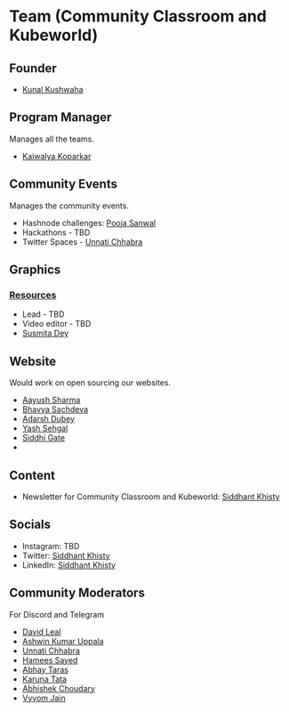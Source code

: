 # Team (Community Classroom and Kubeworld)

## Founder
- [Kunal Kushwaha](https://github.com/kunal-kushwaha)

## Program Manager
Manages all the teams.
- [Kaiwalya Koparkar](https://github.com/kaiwalyakoparkar)

## Community Events
Manages the community events.
- Hashnode challenges: [Pooja Sanwal](https://twitter.com/poojaasanwal)
- Hackathons - TBD
- Twitter Spaces - [Unnati Chhabra](https://twitter.com/Unnati_twts)

## Graphics 
### [Resources](https://www.figma.com/file/EIB3K2YYmgIyF4jMMcqJV3/Community-Classroom?node-id=0%3A1)
- Lead - TBD
- Video editor - TBD
- [Susmita Dey](https://twitter.com/its_SusmitaDey)

## Website
Would work on open sourcing our websites.
- [Aayush Sharma](https://github.com/SuperAayush)
- [Bhavya Sachdeva](https://github.com/bhavyastar)
- [Adarsh Dubey](https://github.com/inclinedadarsh)
- [Yash Sehgal](https://github.com/yashsehgal)
- [Siddhi Gate](https://github.com/siddhigate)
- 

## Content
- Newsletter for Community Classroom and Kubeworld: [Siddhant Khisty](https://github.com/SiddhantKhisty)

## Socials
- Instagram: TBD
- Twitter: [Siddhant Khisty](https://github.com/SiddhantKhisty)
- LinkedIn: [Siddhant Khisty](https://github.com/SiddhantKhisty)

## Community Moderators
For Discord and Telegram
- [David Leal](https://github.com/Panquesito7)
- [Ashwin Kumar Uppala](https://github.com/ashwinexe)
- [Unnati Chhabra](https://twitter.com/Unnati_twts)
- [Hamees Sayed](https://github.com/hamees-sayed)
- [Abhay Taras](https://github.com/abhaytaras7)
- [Karuna Tata](https://github.com/starlightknown)
- [Abhishek Choudary](https://github.com/shreemaan-abhishek)
- [Vyvom Jain](https://github.com/Vyvy-vi)
